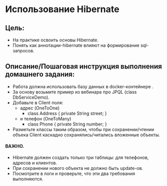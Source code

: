 # Использование Hibernate

## Цель:

- На практике освоить основы Hibernate.
- Понять как аннотации-hibernate влияют на формирование sql-запросов.

## Описание/Пошаговая инструкция выполнения домашнего задания:

- Работа должна использовать базу данных в docker-контейнере .
- За основу возьмите пример из вебинара про JPQL (class DbServiceDemo).
- Добавьте в Client поля:
    - адрес (OneToOne)
        - class Address { private String street; }
    - и телефон (OneToMany)
        - class Phone { private String number; }
- Разметьте классы таким образом, чтобы при сохранении/чтении объека Client каскадно сохранялись/читались вложенные
  объекты.

#### ВАЖНО.

- Hibernate должен создать только три таблицы: для телефонов, адресов и клиентов.
- При сохранении нового объекта не должно быть update-ов.
- Посмотрите в логи и проверьте, что эти два требования выполняются.
